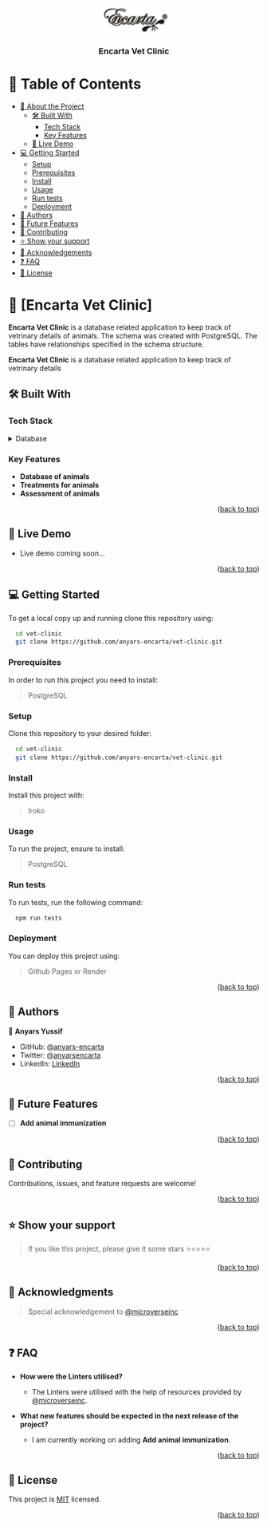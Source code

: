 <a name="readme-top"></a>
<div align="center">

 <!-- LOGO -->

  <img src="./My Logo.png" alt="logo" width="140"  height="auto" />
  <br/>

<!-- MAIN HEADING -->

  <h3><b>Encarta Vet Clinic</b></h3>

</div>
<!-- TABLE OF CONTENTS -->

# 📗 Table of Contents

- [📖 About the Project](#about-project)
  - [🛠 Built With](#built-with)
    - [Tech Stack](#tech-stack)
    - [Key Features](#key-features)
  - [🚀 Live Demo](#live-demo)
- [💻 Getting Started](#getting-started)
  - [Setup](#setup)
  - [Prerequisites](#prerequisites)
  - [Install](#install)
  - [Usage](#usage)
  - [Run tests](#run-tests)
  - [Deployment](#triangular_flag_on_post-deployment)
- [👥 Authors](#authors)
- [🔭 Future Features](#future-features)
- [🤝 Contributing](#contributing)
- [⭐️ Show your support](#support)
- [🙏 Acknowledgements](#acknowledgements)
- [❓ FAQ](#faq)
- [📝 License](#license)

<!-- PROJECT DESCRIPTION -->

# 📖 [Encarta Vet Clinic] <a name="about-project"></a>


**Encarta Vet Clinic** is a database related application to keep track of vetrinary details of animals. The schema was created with PostgreSQL. The tables have relationships specified in the schema structure.

**Encarta Vet Clinic** is a database related application to keep track of vetrinary details

## 🛠 Built With <a name="built-with"></a>

### Tech Stack <a name="tech-stack"></a>

<details>
<summary>Database</summary>
  <ul>
    <li><a href="https://www.postgresql.org/">PostgreSQL</a></li>
  </ul>
</details>

<!-- Features -->

### Key Features <a name="key-features"></a>

- **Database of animals**
- **Treatments for animals**
- **Assessment of animals**

<p align="right">(<a href="#readme-top">back to top</a>)</p>

<!-- LIVE DEMO -->

## 🚀 Live Demo <a name="live-demo"></a>


- Live demo coming soon...
<!-- - [Live Demo Link](<replace-with-your-deployment-URL>) -->

<p align="right">(<a href="#readme-top">back to top</a>)</p>

<!-- GETTING STARTED -->

## 💻 Getting Started <a name="getting-started"></a>


To get a local copy up and running clone this repository using:

```sh
  cd vet-clinic
  git clone https://github.com/anyars-encarta/vet-clinic.git
```

### Prerequisites

In order to run this project you need to install:

> PostgreSQL

### Setup

Clone this repository to your desired folder:

```sh
  cd vet-clinic
  git clone https://github.com/anyars-encarta/vet-clinic.git
```

### Install

Install this project with:

> Iroko

### Usage

To run the project, ensure to install:

> PostgreSQL

### Run tests

To run tests, run the following command:

```sh
  npm run tests
```

### Deployment

You can deploy this project using:

> Github Pages or Render

<p align="right">(<a href="#readme-top">back to top</a>)</p>

<!-- AUTHORS -->

## 👥 Authors <a name="authors"></a>

👤 **Anyars Yussif**

- GitHub: [@anyars-encarta](https://github.com/anyars-encarta)
- Twitter: [@anyarsencarta](https://twitter.com/anyarsencarta)
- LinkedIn: [LinkedIn](https://www.linkedin.com/in/anyars-yussif/)


<p align="right">(<a href="#readme-top">back to top</a>)</p>

<!-- FUTURE FEATURES -->

## 🔭 Future Features <a name="future-features"></a>

- [ ] **Add animal immunization**

<p align="right">(<a href="#readme-top">back to top</a>)</p>

<!-- CONTRIBUTING -->

## 🤝 Contributing <a name="contributing"></a>

Contributions, issues, and feature requests are welcome!

<!-- Feel free to check the [issues page](../../issues/). -->

<p align="right">(<a href="#readme-top">back to top</a>)</p>

<!-- SUPPORT -->

## ⭐️ Show your support <a name="support"></a>

> If you like this project, please give it some stars ⭐️⭐️⭐️⭐️⭐️

<p align="right">(<a href="#readme-top">back to top</a>)</p>

<!-- ACKNOWLEDGEMENTS -->

## 🙏 Acknowledgments <a name="acknowledgements"></a>

> Special acknowledgement to [@microverseinc](https://github.com/microverseinc)

<p align="right">(<a href="#readme-top">back to top</a>)</p>

<!-- FAQ (optional) -->

## ❓ FAQ <a name="faq"></a>

- **How were the Linters utilised?**

  - The Linters were utilised with the help of resources provided by [@microverseinc](https://github.com/microverseinc).

- **What new features should be expected in the next release of the project?**

  - I am currently working on adding **Add animal immunization**.

<p align="right">(<a href="#readme-top">back to top</a>)</p>

<!-- LICENSE -->

## 📝 License <a name="license"></a>

This project is [MIT](./LICENSE) licensed.

<p align="right">(<a href="#readme-top">back to top</a>)</p>
